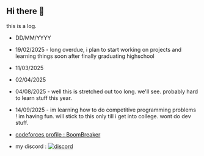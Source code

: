 ## Hi there 👋
this is a log.

- DD/MM/YYYY

- 19/02/2025 - long overdue, i plan to start working on projects and learning things soon
after finally graduating highschool
- 11/03/2025
- 02/04/2025


- 04/08/2025 - well this is stretched out too long. we'll see. probably hard to learn stuff this year.

- 14/09/2025 - im learning how to do competitive programming problems ! im having fun. will stick to this only till i get into college. wont do dev stuff.
- [codeforces profile : BoomBreaker](https://codeforces.com/profile/BoomBreaker)

- my discord :
[![discord](https://discord.c99.nl/widget/theme-3/888679832651718687.png)](https://discordid.netlify.app/?id=888679832651718687)
<!--
**BoomBreaker/BoomBreaker** is a ✨ _special_ ✨ repository because its `README.md` (this file) appears on your GitHub profile.

Here are some ideas to get you started:

- 🔭 I’m currently working on ...
- 🌱 I’m currently learning ...
- 👯 I’m looking to collaborate on ...
- 🤔 I’m looking for help with ...
- 💬 Ask me about ...
- 📫 How to reach me: ...
- 😄 Pronouns: ...
- ⚡ Fun fact: ...
-->
